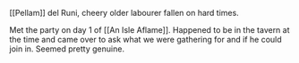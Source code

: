 [[Pellam]] del Runi, cheery older labourer fallen on hard times.

Met the party on day 1 of [[An Isle Aflame]]. Happened to be in the tavern at the time and came over to ask what we were gathering for and if he could join in. Seemed pretty genuine.